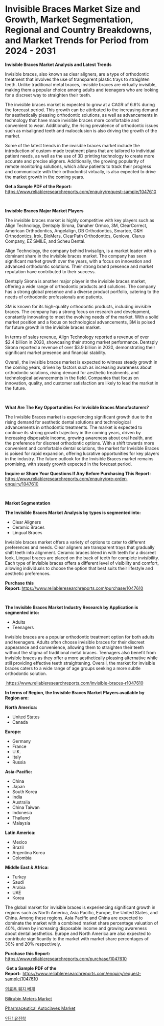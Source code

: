 <p><h1>Invisible Braces Market Size and Growth, Market Segmentation, Regional and Country Breakdowns, and Market Trends for Period from 2024 -  2031</h1></p><p><strong>Invisible Braces Market Analysis and Latest Trends</strong></p>
<p><p>Invisible braces, also known as clear aligners, are a type of orthodontic treatment that involves the use of transparent plastic trays to straighten teeth. Unlike traditional metal braces, invisible braces are virtually invisible, making them a popular choice among adults and teenagers who are looking for a discreet way to straighten their teeth.</p><p>The invisible braces market is expected to grow at a CAGR of 6.9% during the forecast period. This growth can be attributed to the increasing demand for aesthetically pleasing orthodontic solutions, as well as advancements in technology that have made invisible braces more comfortable and convenient to wear. Additionally, the rising prevalence of orthodontic issues such as misaligned teeth and malocclusion is also driving the growth of the market.</p><p>Some of the latest trends in the invisible braces market include the introduction of custom-made treatment plans that are tailored to individual patient needs, as well as the use of 3D printing technology to create more accurate and precise aligners. Additionally, the growing popularity of remote monitoring solutions, which allow patients to track their progress and communicate with their orthodontist virtually, is also expected to drive the market growth in the coming years.</p></p>
<p><strong>Get a Sample PDF of the Report:&nbsp;</strong> <a href="https://www.reliableresearchreports.com/enquiry/request-sample/1047610">https://www.reliableresearchreports.com/enquiry/request-sample/1047610</a></p>
<p>&nbsp;</p>
<p><strong>Invisible Braces Major Market Players</strong></p>
<p><p>The invisible braces market is highly competitive with key players such as Align Technology, Dentsply Sirona, Danaher Ormco, 3M, ClearCorrect, American Orthodontics, Angelalign, DB Orthodontics, Smartee, G&H Orthodontics, Irok, BioMers, ClearPath Orthodontics, Geniova, Clarus Company, EZ SMILE, and Scheu Dental.</p><p>Align Technology, the company behind Invisalign, is a market leader with a dominant share in the invisible braces market. The company has seen significant market growth over the years, with a focus on innovation and advanced orthodontic solutions. Their strong brand presence and market reputation have contributed to their success.</p><p>Dentsply Sirona is another major player in the invisible braces market, offering a wide range of orthodontic products and solutions. The company has a strong global presence and a diverse product portfolio, catering to the needs of orthodontic professionals and patients.</p><p>3M is known for its high-quality orthodontic products, including invisible braces. The company has a strong focus on research and development, constantly innovating to meet the evolving needs of the market. With a solid market position and a focus on technological advancements, 3M is poised for future growth in the invisible braces market.</p><p>In terms of sales revenue, Align Technology reported a revenue of over $2.4 billion in 2020, showcasing their strong market performance. Dentsply Sirona reported a revenue of over $3.9 billion in 2020, demonstrating their significant market presence and financial stability.</p><p>Overall, the invisible braces market is expected to witness steady growth in the coming years, driven by factors such as increasing awareness about orthodontic solutions, rising demand for aesthetic treatments, and technological advancements in the field. Companies that focus on innovation, quality, and customer satisfaction are likely to lead the market in the future.</p></p>
<p>&nbsp;</p>
<p><strong>What Are The Key Opportunities For Invisible Braces Manufacturers?</strong></p>
<p><p>The Invisible Braces market is experiencing significant growth due to the rising demand for aesthetic dental solutions and technological advancements in orthodontic treatments. The market is expected to continue its strong growth trajectory in the coming years, driven by increasing disposable income, growing awareness about oral health, and the preference for discreet orthodontic options. With a shift towards more convenient and comfortable dental solutions, the market for Invisible Braces is poised for rapid expansion, offering lucrative opportunities for key players in the industry. The future outlook for the Invisible Braces market remains promising, with steady growth expected in the forecast period.</p></p>
<p><strong>Inquire or Share Your Questions If Any Before Purchasing This Report:</strong> <a href="https://www.reliableresearchreports.com/enquiry/pre-order-enquiry/1047610">https://www.reliableresearchreports.com/enquiry/pre-order-enquiry/1047610</a></p>
<p>&nbsp;</p>
<p><strong>Market Segmentation</strong></p>
<p><strong>The Invisible Braces Market Analysis by types is segmented into:</strong></p>
<p><ul><li>Clear Aligners</li><li>Ceramic Braces</li><li>Lingual Braces</li></ul></p>
<p><p>Invisible braces market offers a variety of options to cater to different preferences and needs. Clear aligners are transparent trays that gradually shift teeth into alignment. Ceramic braces blend in with teeth for a discreet look. Lingual braces are placed on the back of teeth for complete invisibility. Each type of invisible braces offers a different level of visibility and comfort, allowing individuals to choose the option that best suits their lifestyle and aesthetic preferences.</p></p>
<p><strong>Purchase this Report:&nbsp;</strong><a href="https://www.reliableresearchreports.com/purchase/1047610">https://www.reliableresearchreports.com/purchase/1047610</a></p>
<p>&nbsp;</p>
<p><strong>The Invisible Braces Market Industry Research by Application is segmented into:</strong></p>
<p><ul><li>Adults</li><li>Teenagers</li></ul></p>
<p><p>Invisible braces are a popular orthodontic treatment option for both adults and teenagers. Adults often choose invisible braces for their discreet appearance and convenience, allowing them to straighten their teeth without the stigma of traditional metal braces. Teenagers also benefit from invisible braces as they offer a more aesthetically pleasing alternative while still providing effective teeth straightening. Overall, the market for invisible braces caters to a wide range of age groups seeking a more subtle orthodontic solution.</p></p>
<p><a href="https://www.reliableresearchreports.com/invisible-braces-r1047610">&nbsp;https://www.reliableresearchreports.com/invisible-braces-r1047610</a></p>
<p><strong>In terms of Region, the Invisible Braces Market Players available by Region are:</strong></p>
<p>
    <p> <strong> North America: </strong>
        <ul>
            <li>United States</li>
            <li>Canada</li>
        </ul>
        </p> 
    <p> <strong> Europe: </strong>
        <ul>
            <li>Germany</li>
            <li>France</li>
            <li>U.K.</li>
            <li>Italy</li>
            <li>Russia</li>
        </ul>
        </p> 
    <p> <strong> Asia-Pacific: </strong>
        <ul>
            <li>China</li>
            <li>Japan</li>
            <li>South Korea</li>
            <li>India</li>
            <li>Australia</li>
            <li>China Taiwan</li>
            <li>Indonesia</li>
            <li>Thailand</li>
            <li>Malaysia</li>
        </ul>
        </p> 
    <p> <strong> Latin America: </strong>
        <ul>
            <li>Mexico</li>
            <li>Brazil</li>
            <li>Argentina Korea</li>
            <li>Colombia</li>
        </ul>
        </p> 
    <p> <strong> Middle East & Africa: </strong>
        <ul>
            <li>Turkey</li>
            <li>Saudi</li>
            <li>Arabia</li>
            <li>UAE</li>
            <li>Korea</li>
        </ul>
    </p>
    </p>
<p><p>The global market for invisible braces is experiencing significant growth in regions such as North America, Asia Pacific, Europe, the United States, and China. Among these regions, Asia Pacific and China are expected to dominate the market with a combined market share percentage valuation of 40%, driven by increasing disposable income and growing awareness about dental aesthetics. Europe and North America are also expected to contribute significantly to the market with market share percentages of 30% and 20% respectively.</p></p>
<p><strong>Purchase this Report: </strong><a href="https://www.reliableresearchreports.com/purchase/1047610">https://www.reliableresearchreports.com/purchase/1047610</a></p>
<p>&nbsp;<strong>Get a Sample PDF of the Report:&nbsp;&nbsp;</strong><a href="https://www.reliableresearchreports.com/enquiry/request-sample/1047610">https://www.reliableresearchreports.com/enquiry/request-sample/1047610</a></p>
<p><strong></strong></p>
<p><p><a href="https://github.com/garnett961902/Market-Research-Report-List-1/blob/main/191142644035.md">의료용 웨지 베개</a></p><p><a href="https://github.com/Alonsoolds3wq1d81czn8rbol/Market-Research-Report-List-2/blob/main/bilirubin-meters-market.md">Bilirubin Meters Market</a></p><p><a href="https://github.com/yemakinde/Market-Research-Report-List-2/blob/main/pharmaceutical-autoclaves-market.md">Pharmaceutical Autoclaves Market</a></p><p><a href="https://github.com/lzrvbyqzftro57/Market-Research-Report-List-2/blob/main/580759244036.md">인간 유전학</a></p></p>